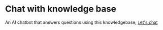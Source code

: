 # Chat with knowledge base
An AI chatbot that answers questions using this knowledgebase, [Let's chat](https://chat-with-knowledge-base.onrender.com/)